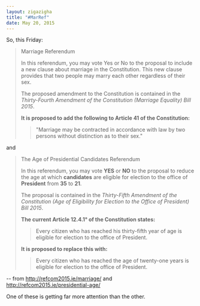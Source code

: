 ```yaml
---
layout: zigazigha
title: "#MarRef"
date: May 20, 2015
---
```


So, this Friday:

> Marriage Referendum
>
> In this referendum, you may vote Yes or No to the proposal to include a new clause about marriage in the Constitution. This new clause provides that two people may marry each other regardless of their sex.
>
> The proposed amendment to the Constitution is contained in the *Thirty-Fourth Amendment of the Constitution (Marriage Equality) Bill 2015*.
>
> **It is proposed to add the following to Article 41 of the Constitution:**
>
>> "Marriage may be contracted in accordance with law by two persons without distinction as to their sex."

and

> The Age of Presidential Candidates Referendum
>
> In this referendum, you may vote **YES** or **NO** to the proposal to reduce the age at which **candidates** are eligible for election to the office of **President** from **35** to **21**.
>
> The proposal is contained in the *Thirty-Fifth Amendment of the Constitution (Age of Eligibility for Election to the Office of President) Bill 2015*.
>
> **The current Article 12.4.1° of the Constitution states:**
>
>> Every citizen who has reached his thirty-fifth year of age is eligible for election to the office of President.
>
> **It is proposed to replace this with:**
>
>> Every citizen who has reached the age of twenty-one years is eligible for election to the office of President.

-- from http://refcom2015.ie/marriage/ and http://refcom2015.ie/presidential-age/

One of these is getting far more attention than the other.
